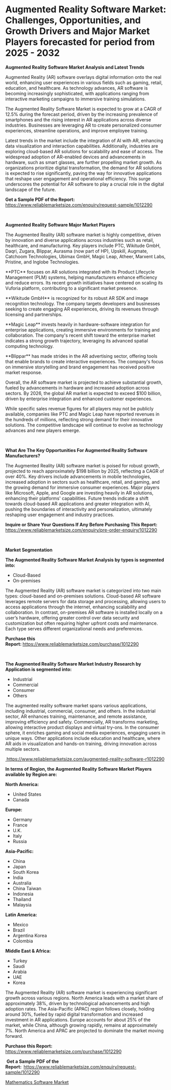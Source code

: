 <p><h1>Augmented Reality Software Market: Challenges, Opportunities, and Growth Drivers and Major Market Players forecasted for period from 2025 - 2032</h1></p><p><strong>Augmented Reality Software Market Analysis and Latest Trends</strong></p>
<p><p>Augmented Reality (AR) software overlays digital information onto the real world, enhancing user experiences in various fields such as gaming, retail, education, and healthcare. As technology advances, AR software is becoming increasingly sophisticated, with applications ranging from interactive marketing campaigns to immersive training simulations.</p><p>The Augmented Reality Software Market is expected to grow at a CAGR of 12.5% during the forecast period, driven by the increasing prevalence of smartphones and the rising interest in AR applications across diverse industries. Businesses are leveraging AR to create personalized consumer experiences, streamline operations, and improve employee training. </p><p>Latest trends in the market include the integration of AI with AR, enhancing data visualization and interaction capabilities. Additionally, industries are exploring cloud-based AR solutions for scalability and ease of access. The widespread adoption of AR-enabled devices and advancements in hardware, such as smart glasses, are further propelling market growth. As organizations prioritize digital transformation, the demand for AR solutions is expected to rise significantly, paving the way for innovative applications that reshape user engagement and operational efficiency. This surge underscores the potential for AR software to play a crucial role in the digital landscape of the future.</p></p>
<p><strong>Get a Sample PDF of the Report:&nbsp;</strong> <a href="https://www.reliablemarketsize.com/enquiry/request-sample/1012290?utm_campaign=3009&utm_medium=2&utm_source=Github&utm_content=ia&utm_term=05032025&utm_id=augmented-reality-software">https://www.reliablemarketsize.com/enquiry/request-sample/1012290</a></p>
<p>&nbsp;</p>
<p><strong>Augmented Reality Software Major Market Players</strong></p>
<p><p>The Augmented Reality (AR) software market is highly competitive, driven by innovation and diverse applications across industries such as retail, healthcare, and manufacturing. Key players include PTC, Wikitude GmbH, Daqri, Zugara, Blippar, Aurasma (now part of HP), Upskill, Augmate, Catchoom Technologies, Ubimax GmbH, Magic Leap, Atheer, Marxent Labs, Pristine, and Inglobe Technologies.</p><p>**PTC** focuses on AR solutions integrated with its Product Lifecycle Management (PLM) systems, helping manufacturers enhance efficiency and reduce errors. Its recent growth initiatives have centered on scaling its Vuforia platform, contributing to a significant market presence.</p><p>**Wikitude GmbH** is recognized for its robust AR SDK and image recognition technology. The company targets developers and businesses seeking to create engaging AR experiences, driving its revenues through licensing and partnerships.</p><p>**Magic Leap** invests heavily in hardware-software integration for enterprise applications, creating immersive environments for training and collaboration. The company's recent shift toward the enterprise market indicates a strong growth trajectory, leveraging its advanced spatial computing technology.</p><p>**Blippar** has made strides in the AR advertising sector, offering tools that enable brands to create interactive experiences. The company's focus on immersive storytelling and brand engagement has received positive market response.</p><p>Overall, the AR software market is projected to achieve substantial growth, fueled by advancements in hardware and increased adoption across sectors. By 2026, the global AR market is expected to exceed $100 billion, driven by enterprise integration and enhanced customer experiences.</p><p>While specific sales revenue figures for all players may not be publicly available, companies like PTC and Magic Leap have reported revenues in the hundreds of millions, reflecting strong demand for their innovative solutions. The competitive landscape will continue to evolve as technology advances and new players emerge.</p></p>
<p>&nbsp;</p>
<p><strong>What Are The Key Opportunities For Augmented Reality Software Manufacturers?</strong></p>
<p><p>The Augmented Reality (AR) software market is poised for robust growth, projected to reach approximately $198 billion by 2025, reflecting a CAGR of over 40%. Key drivers include advancements in mobile technologies, increased adoption in sectors such as healthcare, retail, and gaming, and the growing demand for immersive consumer experiences. Major players like Microsoft, Apple, and Google are investing heavily in AR solutions, enhancing their platforms' capabilities. Future trends indicate a shift towards cloud-based AR applications and greater integration with AI, pushing the boundaries of interactivity and personalization, ultimately reshaping user engagement and industry practices.</p></p>
<p><strong>Inquire or Share Your Questions If Any Before Purchasing This Report:</strong> <a href="https://www.reliablemarketsize.com/enquiry/pre-order-enquiry/1012290?utm_campaign=3009&utm_medium=2&utm_source=Github&utm_content=ia&utm_term=05032025&utm_id=augmented-reality-software">https://www.reliablemarketsize.com/enquiry/pre-order-enquiry/1012290</a></p>
<p>&nbsp;</p>
<p><strong>Market Segmentation</strong></p>
<p><strong>The Augmented Reality Software Market Analysis by types is segmented into:</strong></p>
<p><ul><li>Cloud-Based</li><li>On-premises</li></ul></p>
<p><p>The Augmented Reality (AR) software market is categorized into two main types: cloud-based and on-premises solutions. Cloud-based AR software leverages remote servers for data storage and processing, allowing users to access applications through the internet, enhancing scalability and collaboration. In contrast, on-premises AR software is installed locally on a user’s hardware, offering greater control over data security and customization but often requiring higher upfront costs and maintenance. Each type serves different organizational needs and preferences.</p></p>
<p><strong>Purchase this Report:&nbsp;</strong><a href="https://www.reliablemarketsize.com/purchase/1012290?utm_campaign=3009&utm_medium=2&utm_source=Github&utm_content=ia&utm_term=05032025&utm_id=augmented-reality-software">https://www.reliablemarketsize.com/purchase/1012290</a></p>
<p>&nbsp;</p>
<p><strong>The Augmented Reality Software Market Industry Research by Application is segmented into:</strong></p>
<p><ul><li>Industrial</li><li>Commercial</li><li>Consumer</li><li>Others</li></ul></p>
<p><p>The augmented reality software market spans various applications, including industrial, commercial, consumer, and others. In the industrial sector, AR enhances training, maintenance, and remote assistance, improving efficiency and safety. Commercially, AR transforms marketing, allowing interactive product displays and virtual try-ons. In the consumer sphere, it enriches gaming and social media experiences, engaging users in unique ways. Other applications include education and healthcare, where AR aids in visualization and hands-on training, driving innovation across multiple sectors.</p></p>
<p><a href="https://www.reliablemarketsize.com/augmented-reality-software-r1012290?utm_campaign=3009&utm_medium=2&utm_source=Github&utm_content=ia&utm_term=05032025&utm_id=augmented-reality-software">&nbsp;https://www.reliablemarketsize.com/augmented-reality-software-r1012290</a></p>
<p><strong>In terms of Region, the Augmented Reality Software Market Players available by Region are:</strong></p>
<p>
    <p> <strong> North America: </strong>
        <ul>
            <li>United States</li>
            <li>Canada</li>
        </ul>
        </p> 
    <p> <strong> Europe: </strong>
        <ul>
            <li>Germany</li>
            <li>France</li>
            <li>U.K.</li>
            <li>Italy</li>
            <li>Russia</li>
        </ul>
        </p> 
    <p> <strong> Asia-Pacific: </strong>
        <ul>
            <li>China</li>
            <li>Japan</li>
            <li>South Korea</li>
            <li>India</li>
            <li>Australia</li>
            <li>China Taiwan</li>
            <li>Indonesia</li>
            <li>Thailand</li>
            <li>Malaysia</li>
        </ul>
        </p> 
    <p> <strong> Latin America: </strong>
        <ul>
            <li>Mexico</li>
            <li>Brazil</li>
            <li>Argentina Korea</li>
            <li>Colombia</li>
        </ul>
        </p> 
    <p> <strong> Middle East & Africa: </strong>
        <ul>
            <li>Turkey</li>
            <li>Saudi</li>
            <li>Arabia</li>
            <li>UAE</li>
            <li>Korea</li>
        </ul>
    </p>
    </p>
<p><p>The Augmented Reality (AR) software market is experiencing significant growth across various regions. North America leads with a market share of approximately 38%, driven by technological advancements and high adoption rates. The Asia-Pacific (APAC) region follows closely, holding around 30%, fueled by rapid digital transformation and increased investment in AR applications. Europe accounts for about 25% of the market, while China, although growing rapidly, remains at approximately 7%. North America and APAC are projected to dominate the market moving forward.</p></p>
<p><strong>Purchase this Report: </strong><a href="https://www.reliablemarketsize.com/purchase/1012290?utm_campaign=3009&utm_medium=2&utm_source=Github&utm_content=ia&utm_term=05032025&utm_id=augmented-reality-software">https://www.reliablemarketsize.com/purchase/1012290</a></p>
<p>&nbsp;<strong>Get a Sample PDF of the Report:&nbsp;&nbsp;</strong><a href="https://www.reliablemarketsize.com/enquiry/request-sample/1012290?utm_campaign=3009&utm_medium=2&utm_source=Github&utm_content=ia&utm_term=05032025&utm_id=augmented-reality-software">https://www.reliablemarketsize.com/enquiry/request-sample/1012290</a></p>
<p><strong></strong></p>
<p><p><a href="https://github.com/osbornrdaflalo/Market-Research-Report-List-1/blob/main/mathematics-software-market.md?utm_campaign=3009&utm_medium=2&utm_source=Github&utm_content=ia&utm_term=05032025&utm_id=augmented-reality-software">Mathematics Software Market</a></p></p>